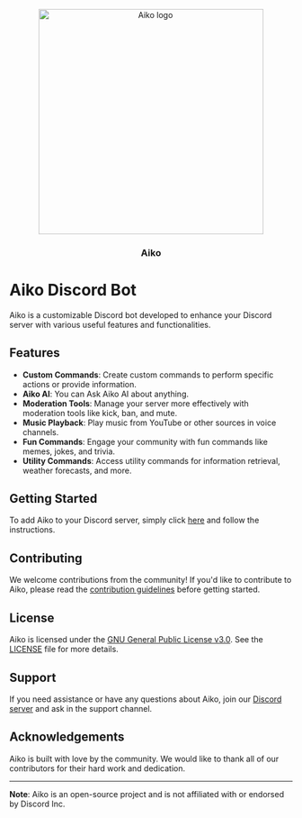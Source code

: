 
<p align="center">
  <a href="https://github.com/azurasanta/discord_bot_1.git">
  <img src="assets/Aiko.png" alt="Aiko logo" height="400"/>
     </a>

   <h3 align="center">Aiko</h3>
   </p>

# Aiko Discord Bot

Aiko is a customizable Discord bot developed to enhance your Discord server with various useful features and functionalities.

## Features

- **Custom Commands**: Create custom commands to perform specific actions or provide information.
- **Aiko AI**: You can Ask Aiko AI about anything.
- **Moderation Tools**: Manage your server more effectively with moderation tools like kick, ban, and mute.
- **Music Playback**: Play music from YouTube or other sources in voice channels.
- **Fun Commands**: Engage your community with fun commands like memes, jokes, and trivia.
- **Utility Commands**: Access utility commands for information retrieval, weather forecasts, and more.

## Getting Started

To add Aiko to your Discord server, simply click [here](#) and follow the instructions.

## Contributing

We welcome contributions from the community! If you'd like to contribute to Aiko, please read the [contribution guidelines](CONTRIBUTING.md) before getting started.

## License

Aiko is licensed under the [GNU General Public License v3.0](LICENSE). See the [LICENSE](LICENSE) file for more details.

## Support

If you need assistance or have any questions about Aiko, join our [Discord server](https://discord.gg/YgEWR9mKU9) and ask in the support channel.

## Acknowledgements

Aiko is built with love by the community. We would like to thank all of our contributors for their hard work and dedication.

---

**Note**: Aiko is an open-source project and is not affiliated with or endorsed by Discord Inc.
